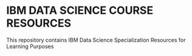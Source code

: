 
# IBM DATA SCIENCE COURSE RESOURCES

This repository contains IBM Data Science Specialization Resources for Learning Purposes




